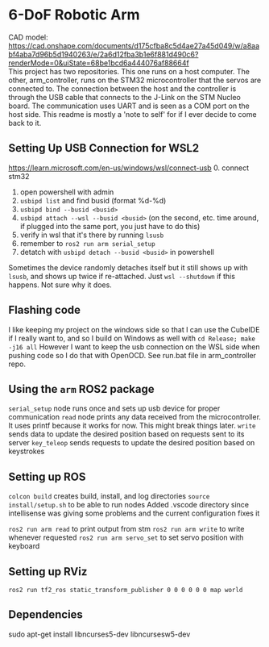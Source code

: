 # 6-DoF Robotic Arm
CAD model: https://cad.onshape.com/documents/d175cfba8c5d4ae27a45d049/w/a8aabf4aba7d96b5d1940263/e/2a6d12fba3b1e6f881d490c6?renderMode=0&uiState=68be1bcd6a444076af88664f \
This project has two repositories. This one runs on a host computer. The other, arm_controller, runs on the STM32 microcontroller that the servos are connected to. The connection between the host and the controller is through the USB cable that connects to the J-Link on the STM Nucleo board. The communication uses UART and is seen as a COM port on the host side. This readme is mostly a 'note to self' for if I ever decide to come back to it.

## Setting Up USB Connection for WSL2
https://learn.microsoft.com/en-us/windows/wsl/connect-usb
0. connect stm32
1. open powershell with admin
2. `usbipd list` and find busid (format %d-%d)
3. `usbipd bind --busid <busid>`
4. `usbipd attach --wsl --busid <busid>` (on the second, etc. time around, if plugged into the same port, you just have to do this)
5. verify in wsl that it's there by running `lsusb`
6. remember to  `ros2 run arm serial_setup`
7. detatch with `usbipd detach --busid <busid>` in powershell

Sometimes the device randomly detaches itself but it still shows up with `lsusb`, and shows up twice if re-attached. Just `wsl --shutdown` if this happens. Not sure why it does.

## Flashing code
I like keeping my project on the windows side so that I can use the CubeIDE if I really want to, and so I build on Windows as well with `cd Release; make -j16 all`
However I want to keep the usb connection on the WSL side when pushing code so I do that with OpenOCD. See run.bat file in arm_controller repo.

## Using the `arm` ROS2 package
`serial_setup` node runs once and sets up usb device for proper communication
`read` node prints any data received from the microcontroller. It uses printf because it works for now. This might break things later.
`write` sends data to update the desired position based on requests sent to its server
`key_teleop` sends requests to update the desired position based on keystrokes

## Setting up ROS
`colcon build` creates build, install, and log directories
`source install/setup.sh` to be able to run nodes
Added .vscode directory since intellisense was giving some problems and the current configuration fixes it

`ros2 run arm read` to print output from stm
`ros2 run arm write` to write whenever requested
`ros2 run arm servo_set` to set servo position with keyboard

## Setting up RViz
`ros2 run tf2_ros static_transform_publisher 0 0 0 0 0 0 map world`

## Dependencies
sudo apt-get install libncurses5-dev libncursesw5-dev
